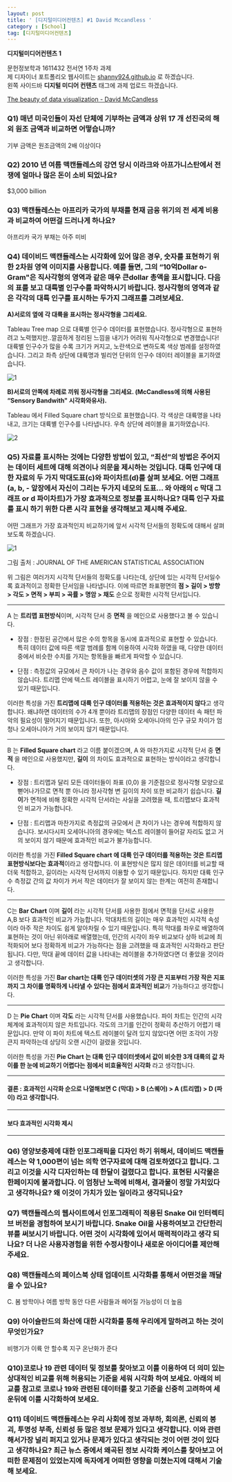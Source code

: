 ```yaml
---
layout: post
title: ' [디지털미디어컨텐츠] #1 David Mccandless '
category : [School]
tag: [디지털미디어컨텐츠]
---
```


**디지털미디어컨텐츠 1**


문헌정보학과 1611432 전서연 1주차 과제   
제 디자이너 포트폴리오 웹사이트는 [shanny924.github.io](shanny924.github.io) 로 하겠습니다.       
왼쪽 사이드바 **디지털 미디어 컨텐츠** 태그에 과제 업로드 하겠습니다.    
   
[The beauty of data visualization - David McCandless](https://www.ted.com/talks/david_mccandless_the_beauty_of_data_visualization?utm_campaign=tedspread&utm_medium=referral&utm_source=tedcomshare)

### Q1) 매년 미국인들이 자선 단체에 기부하는 금액과 상위 17 개 선진국의 해외 원조 금액과 비교하면 어떻습니까?

기부 금액은 원조금액의 2배 이상이다      
    
### Q2) 2010 년 여름  맥캔들레스의 강연  당시 이라크와 아프가니스탄에서 전쟁에 얼마나 많은 돈이 소비 되었나요?
  
$3,000 billion    


### Q3) 맥캔들레스는 아프리카 국가의 부채를 현재 금융 위기의 전 세계 비용과 비교하여 어떤걸 드러나게 하나요?
     
아프리카 국가 부채는 아주 미비    
    
### Q4) 데이비드 맥캔들레스는 시각화에 있어 많은 경우, 숫자를 표현하기 위한 2차원 영역 이미지를 사용합니다. 예를 들면, 그의 “10억Dollar o-Gram"은 직사각형의 영역과 같은 매우 큰dollar 총액을 표시합니다. 다음의 표를 보고 대륙별 인구수를 파악하시기 바랍니다. 정사각형의 영역과 같은 각각의 대륙 인구를 표시하는 두가지 그래프를 그려보세요.     
    
**A)서로의 옆에 각 대륙을 표시하는 정사각형을 그리세요.** 

Tableau Tree map 으로 대륙별 인구수 데이터를 표현했습니다. 정사각형으로 표현하려고 노력했지만..깔끔하게 정리된 느낌을 내기가 어려워 직사각형으로 변경했습니다! 대륙별 인구수가 많을 수록 크기가 커지고, 노란색으로 변하도록 색상 범례를 설정하였습니다. 그리고 좌측 상단에 대륙명과 빌리언 단위의 인구수 데이터 레이블을 표기하였습니다.       

![1](https://drive.google.com/uc?id=1WvNSkWC5MA-qmWfgfQNduTCj0QuzgecD)    


**B)서로의 안쪽에 차례로 끼워 정사각형을 그리세요. (McCandless에 의해 사용된 “Sensory Bandwith" 시각화와유사).**        

Tableau 에서 Filled Square chart 방식으로 표현했습니다. 각 색상은 대륙명을 나타내고, 크기는 대륙별 인구수를 나타냅니다. 우측 상단에 레이블을 표기하였습니다.      
    
![2](https://drive.google.com/uc?id=1hXFKWpcYVd85MTgcmJvj5wJRC8wIf9Xg)   


### Q5) 자료를 표시하는 것에는 다양한 방법이 있고, “최선”의 방법은 주어지는 데이터 세트에 대해 의견이나 의문을 제시하는 것입니다. 대륙 인구에 대한 자료의 두 가지 막대도표(c)와 파이차트(d)를 살펴 보세요. 어떤 그래프(a, b, - 앞장에서 자신이 그리는 두가지 네모의 도표… 와 아래의  c 막대 그래프  or d 파이차트)가 가장 효과적으로 정보를  표시하나요? 대륙 인구 자료를 표시 하기 위한 다른 시각 표현을 생각해보고 제시해 주세요.    

어떤 그래프가 가장 효과적인지 비교하기에 앞서 시각적 단서들의 정확도에 대해서 살펴보도록 하겠습니다.         

![1](https://www.knowablemagazine.org/sites/default/files/articles/371/G-01-visual-ranking_4.svg)

그림 출처  : JOURNAL OF THE AMERICAN STATISTICAL ASSOCIATION 

위 그림은 여러가지 시각적 단서들의 정확도를 나타는데, 상단에 있는 시각적 단서일수록 효과적이고 정확한 단서임을 나타냅니다. 
이에 따르면 좌표평면의 **점 > 길이 > 방향 > 각도 > 면적 > 부피 > 곡률 > 명암 > 채도** 순으로 정확한 시각적 단서입니다.    
 
- - -   

A 는 **트리맵 표현방식**이며, 시각적 단서 중 **면적** 을 메인으로 사용했다고 볼 수 있습니다.    
   
* 장점 :  한정된 공간에서 많은 수의 항목을 동시에 효과적으로 표현할 수 있습니다. 특히 데이터 값에 따른 색깔 범례를 함께 이용하여 시각화 하였을 때, 다양한 데이터 중에서 비슷한 수치를 가지는 항목들을 빠르게 파악할 수 있습니다.      
   
* 단점 :  측정값의 규모에서 큰 차이가 나는 경우와 음수 값이 포함된 경우에 적합하지 않습니다. 트리맵 안에 텍스트 레이블을 표시하기 어렵고, 눈에 잘 보이지 않을 수 있기 때문입니다.        
     
이러한 특성을 가진 **트리맵에 대륙 인구 데이터를 적용하는 것은 효과적이지 않다**고 생각합니다. 왜냐하면 데이터의 수가 4개 뿐이라 트리맵의 장점인 다양한 데이터 속 패턴 파악의 필요성이 떨어지기 때문입니다. 또한, 아시아와 오세아니아의 인구 규모 차이가 엄청나 오세아니아가 거의 보이지 않기 때문입니다.           

- - - 

B 는 **Filled Square chart** 라고 이름 붙이겠으며, A 와 마찬가지로 시각적 단서 중 **면적** 을 메인으로 사용했지만, **길이** 의 차이도 효과적으로 표현하는 방식이라고 생각합니다.      

* 장점 : 트리맵과 달리 모든 데이터들이 좌표 (0,0) 을 기준점으로 정사각형 모양으로 뻗어나가므로 면적 뿐 아니라 정사각형 변 길이의 차이 또한 비교하기 쉽습니다. **길이**가 면적에 비해 정확한 시각적 단서라는 사실을 고려했을 때, 트리맵보다 효과적인 비교가 가능합니다. 

* 단점 : 트리맵과 마찬가지로 측정값의 규모에서 큰 차이가 나는 경우에 적합하지 않습니다. 보시다시피 오세아니아의 경우에는 텍스트 레이블이 들어갈 자리도 없고 거의 보이지 않기 때문에 효과적인 비교가 불가능합니다.    

이러한 특성을 가진 **Filled Square chart 에 대륙 인구 데이터를 적용하는 것은 트리맵 표현방식보다는 효과적**이라고 생각합니다. 이 표현방식은 많지 않은 데이터를 비교할 때 더욱 적합하고, 길이라는 시각적 단서까지 이용할 수 있기 때문입니다. 하지만 대륙 인구 수 측정값 간의 값 차이가 커서 작은 데이터가 잘 보이지 않는 한계는 여전히 존재합니다.

- - - 

C는 **Bar Chart** 이며 **길이** 라는 시각적 단서를 사용한 점에서 면적을 단서로 사용한 A,B 보다 효과적인 비교가 가능합니다. 막대차트의 길이는 매우 효과적인 시각적 속성이라 아주 작은 차이도 쉽게 알아차릴 수 있기 때문입니다. 특히 막대를 좌우로 배열하여 표현하는 것이 아닌 위아래로 배열했는데, 인간의 시각이 좌우 비교보다 상하 비교에 최적화되어 보다 정확하게 비교가 가능하다는 점을 고려했을 때 효과적인 시각화라고 판단됩니다. 다만, 막대 끝에 데이터 값을 나타내는 레이블을 추가하였다면 더 좋았을 것이라고 생각합니다.        

이러한 특성을 가진 **Bar chart는 대륙 인구 데이터셋의 가장 큰 지표부터 가장 작은 지표까지 그 차이를 명확하게 나타낼 수 있다는 점에서 효과적인 비교**가 가능하다고 생각합니다.     

- - - 

D 는 **Pie Chart** 이며 **각도** 라는 시각적 단서를 사용했습니다. 파이 차트는 인간의 시각 체계에 효과적이지 않은 차트입니다. 각도의 크기를 인간이 정확히 추산하기 어렵기 때문입니다. 만약 이 파이 차트에 텍스트 레이블이 달려 있지 않았다면 어떤 조각이 가장 큰지 파악하는데 상당히 오랜 시간이 걸렸을 것입니다. 

이러한 특성을 가진 **Pie Chart 는 대륙 인구 데이터셋에서 값이 비슷한 3개 대륙의 값 차이를 한 눈에 비교하기 어렵다는 점에서 비효율적인 시각화** 라고 생각합니다.    
- - - 
#### 결론 : 효과적인 시각화 순으로 나열해보면 C (막대) > B (스퀘어) > A (트리맵) > D (파이) 라고 생각합니다. 

- - - 
#### 보다 효과적인 시각화 제시     
  
- - -    
     
### Q6) 영양보충제에 대한 인포그래픽을 디자인 하기 위해서, 데이비드 맥캔들레스는 약 1,000편이 넘는 의학 연구자료에 대해 검토하였다고 합니다. 그리고 이것을 시각 디자인하는 데 한달이 걸렸다고 합니다. 표현된 시각물은 한페이지에 불과합니다. 이 엄청난 노력에 비해서, 결과물이 정말 가치있다고 생각하나요? 왜 이것이 가치가 있는 일이라고 생각되나요?     



### Q7) 맥캔들레스의 웹사이트에서 인포그래픽이 적용된 Snake Oil 인터렉티브 버전을 경험하여 보시기 바랍니다. Snake Oil을 사용하여보고 간단한리뷰를 써보시기 바랍니다. 어떤 것이 시각화에 있어서 매력적이라고 생각 되나요? 더 나은 사용자경험을 위한 수정사항이나 새로운 아이디어를 제안해주세요.      

    
    
### Q8) 맥캔들레스의 페이스북 상태 업데이트 시각화를 통해서 어떤것을 깨달을 수 있나요?    
    
C. 봄 방학이나 여름 방학 동안 다른 사람들과 헤어질 가능성이 더 높음    

### Q9) 아이슬란드의 화산에 대한 시각화를 통해 우리에게 말하려고 하는 것이 무엇인가요?     
  
비행기가 이륙 안 할수록 지구 온난화가 준다    
 
 

### Q10)코로나 19 관련 데이터 및 정보를 찾아보고 이를 이용하여 더 의미 있는 상대적인 비교를 위해 허용되는 기준을 세워 시각화 하여 보세요. 아래의 비교를 참고로 코로나 19와 관련된 데이터를 찾고 기준을 신중히 고려하여 세운뒤에 이를 시각화하여 보세요.   
    
  

### Q11) 데이비드 맥캔들레스는  우리 사회에 정보 과부하, 회의론, 신뢰의 붕괴, 투명성 부족, 신뢰성 등 많은 정보 문제가 있다고 생각합니다. 이와 관련해서가장 널리 퍼지고 있거나 문제가 있다고 생각되는 것이 어떤 것이 있다고 생각하나요? 최근 뉴스 중에서 왜곡된 정보 시각화 케이스를 찾아보고 어떠한 문제점이 있었는지에 독자에게 어떠한 영향을 미쳤는지에 대해서 기술해 보세요.      
    
    
    
